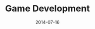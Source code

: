 ---
layout: default
modal-id: 5
date: 2014-07-16
img: gamedev.png
alt: image-alt
title: Game Development
# project-date: April 2014
# client: Start Bootstrap
# category: Web Development
description: </br></br> <ol> <h3><li>Mathemonster </li> </h3> <p><br><br><iframe width="800" height="450" src="https://www.youtube.com/embed/6v9xypQyTpY?autoplay=1&mute=1"> </iframe></p></ol>
--- 